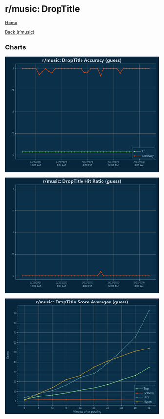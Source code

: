 # r/music: DropTitle

[Home](../../index.md)

[Back (r/music)](../guess_music.md)

## Charts

![r/music R² (guess)](../../images/models/guess_music_DropTitle_Accuracy.png "r/music R² (guess)")

![r/music Hit Ratio (guess)](../../images/models/guess_music_DropTitle_HitRatio.png "r/music Hit Ratio (guess)")

![r/music Score Averages (guess)](../../images/models/guess_music_DropTitle_Scores.png "r/music Score Averages (guess)")

